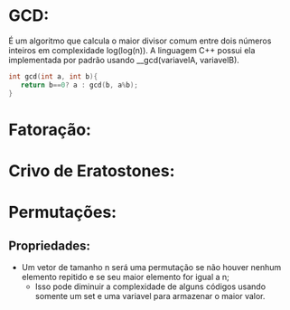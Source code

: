 
# GCD:
É um algoritmo que calcula o maior divisor comum entre dois números inteiros em complexidade log(log(n)). A linguagem C++ possui ela implementada por padrão usando __gcd(variavelA, variavelB).
 ``` c++
int gcd(int a, int b){ 
    return b==0? a : gcd(b, a%b); 
}
 ```

# Fatoração:

# Crivo de Eratostones: 
# Permutações: 
## Propriedades:
* Um vetor de tamanho n será uma permutação se não houver nenhum elemento repitido e se seu maior elemento for igual a n;
    * Isso pode diminuir a complexidade de alguns códigos usando somente um set e uma variavel para armazenar o maior valor.